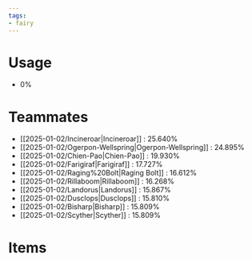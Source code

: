 ```yaml
---
tags:
- fairy
---
```

# Usage
- 0%
# Teammates
- [[2025-01-02/Incineroar|Incineroar]] : 25.640%
- [[2025-01-02/Ogerpon-Wellspring|Ogerpon-Wellspring]] : 24.895%
- [[2025-01-02/Chien-Pao|Chien-Pao]] : 19.930%
- [[2025-01-02/Farigiraf|Farigiraf]] : 17.727%
- [[2025-01-02/Raging%20Bolt|Raging Bolt]] : 16.612%
- [[2025-01-02/Rillaboom|Rillaboom]] : 16.268%
- [[2025-01-02/Landorus|Landorus]] : 15.867%
- [[2025-01-02/Dusclops|Dusclops]] : 15.810%
- [[2025-01-02/Bisharp|Bisharp]] : 15.809%
- [[2025-01-02/Scyther|Scyther]] : 15.809%
# Items